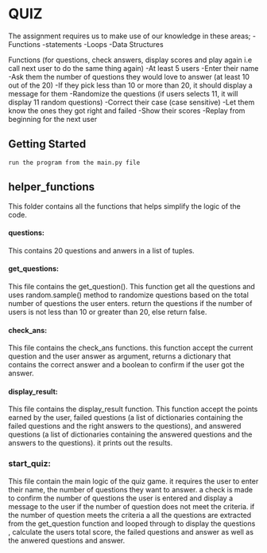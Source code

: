 # QUIZ 
The assignment requires us to make use of our knowledge in these areas;
-Functions
-statements
-Loops
-Data Structures

Functions (for questions, check answers, display scores and play again i.e call next user to do the same thing again)
-At least 5 users
-Enter their name
-Ask them the number of questions they would love to answer (at least 10 out of the 20)
-If they pick less than 10 or more than 20, it should display a message for them
-Randomize the questions (if users selects 11, it will display 11 random questions)
-Correct their case (case sensitive)
-Let them know the ones they got right and failed
-Show their scores
-Replay from beginning for the next user

## Getting Started
    run the program from the main.py file

## helper_functions
This folder contains all the functions that helps simplify the logic of the code.

#### questions:
This contains 20 questions and anwers in a list of tuples.

#### get_questions:
This file contains the get_question(). This function get all the questions and uses random.sample() method to randomize questions based on the total number of questions the user enters. return the questions if the number of users is not less than 10 or greater than 20, else return false.

#### check_ans:
This file contains the check_ans functions. this function accept the current question and the user answer as argument, returns a dictionary that contains the correct answer and a boolean to confirm if the user got the answer.

#### display_result:
This file contains the display_result function. This function accept the points earned by the user, failed questions (a list of dictionaries containing the failed questions and the right answers to the questions), and answered questions (a list of dictionaries containing the answered questions and the  answers to the questions). it prints out the results.

### start_quiz:
This file contain the main logic of the quiz game. it requires the user to enter their name, the number of questions they want to answer. a check is made to confirm the number of questions the user is entered and display a message to the user if the number of question does not meet the criteria. if the number of question meets the criteria a all the questions are extracted from the get_question function and looped through to display the questions , calculate the users total score, the failed questions and answer as well as the anwered questions and answer. 
    
